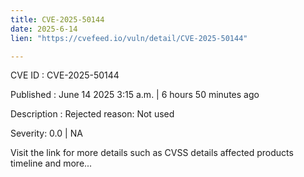 ```yaml
---
title: CVE-2025-50144
date: 2025-6-14
lien: "https://cvefeed.io/vuln/detail/CVE-2025-50144"

---
```


CVE ID : CVE-2025-50144

Published :  June 14
2025
3:15 a.m. | 6 hours
50 minutes ago

Description : Rejected reason: Not used

Severity: 0.0 | NA

Visit the link for more details
such as CVSS details
affected products
timeline
and more...
